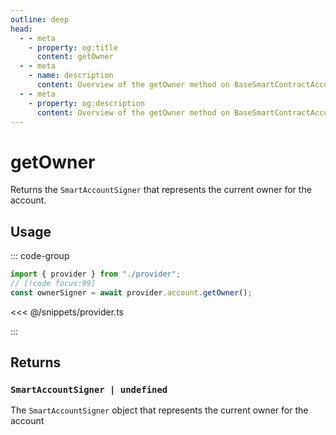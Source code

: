 ```yaml
---
outline: deep
head:
  - - meta
    - property: og:title
      content: getOwner
  - - meta
    - name: description
      content: Overview of the getOwner method on BaseSmartContractAccount
  - - meta
    - property: og:description
      content: Overview of the getOwner method on BaseSmartContractAccount
---
```


# getOwner

Returns the `SmartAccountSigner` that represents the current owner for the account.

## Usage

::: code-group

```ts [example.ts]
import { provider } from "./provider";
// [!code focus:99]
const ownerSigner = await provider.account.getOwner();
```

<<< @/snippets/provider.ts

:::

## Returns

### `SmartAccountSigner | undefined`

The `SmartAccountSigner` object that represents the current owner for the account
